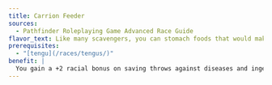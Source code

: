 ```yaml
---
title: Carrion Feeder
sources:
  - Pathfinder Roleplaying Game Advanced Race Guide
flavor_text: Like many scavengers, you can stomach foods that would make weaker creatures ill.
prerequisites:
  - "[tengu](/races/tengus/)"
benefit: |
  You gain a +2 racial bonus on saving throws against diseases and ingested poisons (but not other poisons). You receive a +2 bonus on Survival skill checks to find food for yourself (and only yourself).
---
```


